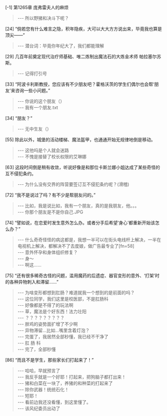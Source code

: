 
[-1] 第1265章 庞弗雷夫人的麻烦
>--- 所以野猪和决斗下呢？<br>

[24] “倘若您有什么难言之隐，积年隐疾，大可以大大方方说出来，毕竟我也算是顶尖——”
>--- 潜台词：毕竟你年纪大了，我们都能理解<br>

[29] 几百年前奠定现代治疗师基础、唯二炼制出魔法石的大炼金术师 帕拉塞尔苏斯。
>--- 记得打引号<br>

[33] “阿波卡利斯教授，您应该有不少朋友吧？霍格沃茨的学生们偶尔也会帮‘朋友’来咨询一些小问题。”
>--- 你说的这个朋友（）<br>
>--- 我有一个朋友.txt<br>

[34] “朋友？”
>--- 无中生友（）<br>

[55] 除此以外，城堡的活动楼梯、魔法盔甲，也通通开始无规律地倒是移动。
>--- 这他吗是个人就会迷路<br>
>--- 不愧是接替了校长权限的艾琳娜<br>

[63] 这段时间倒是稍有收敛，听说好像是和那位卡斯兰娜小姐达成了某些奇怪的互不侵犯条约。
>--- 为什么没有交界的阵营要签订互不侵犯条约呢？(滑稽)<br>

[72] “我不是说过了吗？有不少是帮朋友问的。”
>--- 比如，我是说比如，我有一个朋友，真的是我朋友，他。。。<br>
>--- 你那个朋友是不是你自己.JPG<br>

[74] “譬如说，在恋爱时发生意外怎么办。或者分手后希望‘身心’都重新开始该怎么办？”
>--- 什么奇奇怪怪的病这都是，我想一半可以在街头电线杆上解决，一半在电视机上解决，都解决不了去度娘，做广告最专业了[fn=58]<br>
>--- 意外怀孕和身体组织修复？<br>
>--- 身～<br>
>--- 啊这……<br>

[75] “还有很多稀奇古怪的问题，滥用魔药的后遗症、器官变形的意外、‘打架’时的各种异物刺入和滞留……”
>--- 为啥变形都想到肛肠？难道就我一个想到的是前面的吗？<br>
>--- 这位同学，我们这里是校医部，不是肛肠科<br>
>--- 好像都是不得了的玩法啊<br>
>--- 草，魔法是个好东西！法力壮阳<br>
>--- ？？？？？？？？？<br>
>--- 胖鸡的姿势面扩增了不少啊<br>
>--- 异物滞留...比如...嘴里含着灯泡？<br>
>--- 完蛋了，我居然全部秒懂，我已经不干净了<br>
>--- 肛 肠 科<br>
>--- 完了，全部秒懂<br>

[86] “而且不是学生，那些家长们打起来了！”
>--- 哈哈，早就预言了<br>
>--- 我反手就是一个好耶！打起来，把狗脑子都打出来！<br>
>--- 猪和白菜在一块了，养猪的和种菜的打起来了<br>
>--- 除你武器！统统石化！<br>
>--- 短耶！<br>
>--- 看前边我还没看懂，到这里懂了。<br>
>--- 该风纪委员出动了<br>
